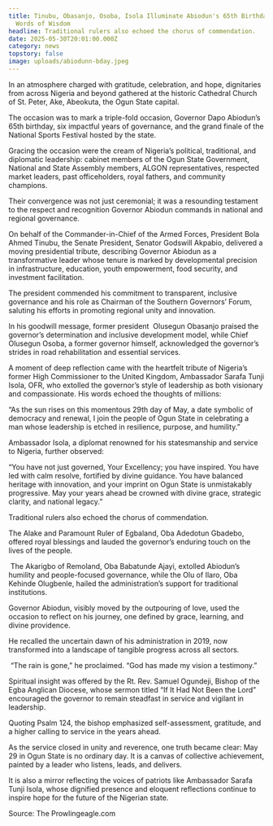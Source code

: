 ```yaml
---
title: Tinubu, Obasanjo, Osoba, Isola Illuminate Abiodun's 65th Birthday with
  Words of Wisdom
headline: Traditional rulers also echoed the chorus of commendation.
date: 2025-05-30T20:01:00.000Z
category: news
topstory: false
image: uploads/abiodunn-bday.jpeg
---
```

In an atmosphere charged with gratitude, celebration, and hope, dignitaries from across Nigeria and beyond gathered at the historic Cathedral Church of St. Peter, Ake, Abeokuta, the Ogun State capital.

The occasion was to mark a triple-fold occasion, Governor Dapo Abiodun’s 65th birthday, six impactful years of governance, and the grand finale of the National Sports Festival hosted by the state.

Gracing the occasion were the cream of Nigeria’s political, traditional, and diplomatic leadership: cabinet members of the Ogun State Government, National and State Assembly members, ALGON representatives, respected market leaders, past officeholders, royal fathers, and community champions.

Their convergence was not just ceremonial; it was a resounding testament to the respect and recognition Governor Abiodun commands in national and regional governance.

On behalf of the Commander-in-Chief of the Armed Forces, President Bola Ahmed Tinubu, the Senate President, Senator Godswill Akpabio, delivered a moving presidential tribute, describing Governor Abiodun as a transformative leader whose tenure is marked by developmental precision in infrastructure, education, youth empowerment, food security, and investment facilitation.

The president commended his commitment to transparent, inclusive governance and his role as Chairman of the Southern Governors’ Forum, saluting his efforts in promoting regional unity and innovation.

In his goodwill message, former president  Olusegun Obasanjo praised the governor’s determination and inclusive development model, while Chief Olusegun Osoba, a former governor himself, acknowledged the governor’s strides in road rehabilitation and essential services.

A moment of deep reflection came with the heartfelt tribute of Nigeria’s former High Commissioner to the United Kingdom, Ambassador Sarafa Tunji Isola, OFR, who extolled the governor’s style of leadership as both visionary and compassionate. His words echoed the thoughts of millions:

“As the sun rises on this momentous 29th day of May, a date symbolic of democracy and renewal, I join the people of Ogun State in celebrating a man whose leadership is etched in resilience, purpose, and humility.”

Ambassador Isola, a diplomat renowned for his statesmanship and service to Nigeria, further observed:

“You have not just governed, Your Excellency; you have inspired. You have led with calm resolve, fortified by divine guidance. You have balanced heritage with innovation, and your imprint on Ogun State is unmistakably progressive. May your years ahead be crowned with divine grace, strategic clarity, and national legacy.”

Traditional rulers also echoed the chorus of commendation. 

The Alake and Paramount Ruler of Egbaland, Oba Adedotun Gbadebo, offered royal blessings and lauded the governor’s enduring touch on the lives of the people.

 The Akarigbo of Remoland, Oba Babatunde Ajayi, extolled Abiodun’s humility and people-focused governance, while the Olu of Ilaro, Oba Kehinde Olugbenle, hailed the administration’s support for traditional institutions.

Governor Abiodun, visibly moved by the outpouring of love, used the occasion to reflect on his journey, one defined by grace, learning, and divine providence. 

He recalled the uncertain dawn of his administration in 2019, now transformed into a landscape of tangible progress across all sectors.

 “The rain is gone,” he proclaimed. “God has made my vision a testimony.”

Spiritual insight was offered by the Rt. Rev. Samuel Ogundeji, Bishop of the Egba Anglican Diocese, whose sermon titled “If It Had Not Been the Lord” encouraged the governor to remain steadfast in service and vigilant in leadership.

Quoting Psalm 124, the bishop emphasized self-assessment, gratitude, and a higher calling to service in the years ahead.

As the service closed in unity and reverence, one truth became clear: May 29 in Ogun State is no ordinary day. It is a canvas of collective achievement, painted by a leader who listens, leads, and delivers. 

It is also a mirror reflecting the voices of patriots like Ambassador Sarafa Tunji Isola, whose dignified presence and eloquent reflections continue to inspire hope for the future of the Nigerian state.

Source: The Prowlingeagle.com
